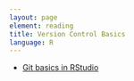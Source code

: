 ```yaml
---
layout: page
element: reading
title: Version Control Basics
language: R
---
```


* [Git basics in RStudio](http://nicercode.github.io/git/rstudio.html)